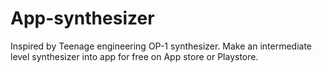 # App-synthesizer
Inspired by Teenage engineering OP-1 synthesizer. Make an intermediate level synthesizer into app for free on App store or Playstore.
